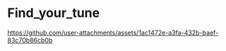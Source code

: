# Find_your_tune



https://github.com/user-attachments/assets/1ac1472e-a3fa-432b-baef-83c70b86cb0b

